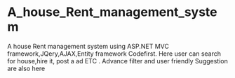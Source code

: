 # A_house_Rent_management_system
 A house Rent management system using ASP.NET MVC framework,JQery,AJAX,Entity framework Codefirst. Here user can search for house,hire it, post a ad ETC . Advance filter and user friendly Suggestion are also here
